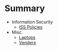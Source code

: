# Summary

* Information Security
  * [ISS Policies](README.md)
* Misc.
  * [Laptops](pages/equipment.md)
  * [Venders](pages/gifts.md)

